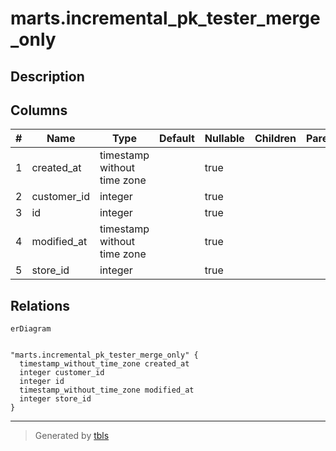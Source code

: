 # marts.incremental_pk_tester_merge_only

## Description

## Columns

| # | Name        | Type                        | Default | Nullable | Children | Parents | Comment |
| - | ----------- | --------------------------- | ------- | -------- | -------- | ------- | ------- |
| 1 | created_at  | timestamp without time zone |         | true     |          |         |         |
| 2 | customer_id | integer                     |         | true     |          |         |         |
| 3 | id          | integer                     |         | true     |          |         |         |
| 4 | modified_at | timestamp without time zone |         | true     |          |         |         |
| 5 | store_id    | integer                     |         | true     |          |         |         |

## Relations

```mermaid
erDiagram


"marts.incremental_pk_tester_merge_only" {
  timestamp_without_time_zone created_at
  integer customer_id
  integer id
  timestamp_without_time_zone modified_at
  integer store_id
}
```

---

> Generated by [tbls](https://github.com/k1LoW/tbls)
